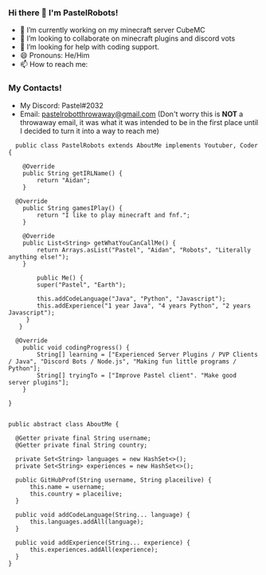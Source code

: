 ### Hi there 👋 I'm PastelRobots!

- 🔭 I’m currently working on my minecraft server CubeMC
- 👯 I’m looking to collaborate on minecraft plugins and discord vots
- 🤔 I’m looking for help with coding support.
- 😄 Pronouns: He/Him
- 📫 How to reach me: 
### My Contacts!
* My Discord: Pastel#2032
* Email: pastelrobotthrowaway@gmail.com (Don't worry this is **NOT** a throwaway email, it was what it was intended to be in the first place until I decided to turn it into a way to reach me)

```
  public class PastelRobots extends AboutMe implements Youtuber, Coder {

	@Override
	public String getIRLName() {
		return "Aidan";
	}
  
  @Override
	public String gamesIPlay() {
		return "I like to play minecraft and fnf.";
	}
	
	@Override
	public List<String> getWhatYouCanCallMe() {
		return Arrays.asList("Pastel", "Aidan", "Robots", "Literally anything else!");
	}

        public Me() {
        super("Pastel", "Earth");

        this.addCodeLanguage("Java", "Python", "Javascript");
        this.addExperience("1 year Java", "4 years Python", "2 years Javascript");
     }
   }
   
  @Override
	public void codingProgress() {
		String[] learning = ["Experienced Server Plugins / PVP Clients / Java", "Discord Bots / Node.js", "Making fun little programs / Python"];
		String[] tryingTo = ["Improve Pastel client". "Make good server plugins"];
	}

} 


public abstract class AboutMe {

  @Getter private final String username;
  @Getter private final String country;

  private Set<String> languages = new HashSet<>();
  private Set<String> experiences = new HashSet<>();

  public GitHubProf(String username, String placeilive) {
      this.name = username;
      this.country = placeilive;
  }

  public void addCodeLanguage(String... language) {
      this.languages.addAll(language);
  }
  
  public void addExperience(String... experience) {
      this.experiences.addAll(experience);
  }
}
```
